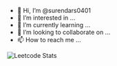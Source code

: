 - 👋 Hi, I’m @surendars0401
- 👀 I’m interested in ...
- 🌱 I’m currently learning ...
- 💞️ I’m looking to collaborate on ...
- 📫 How to reach me ...

![Leetcode Stats](https://leetcard.jacoblin.cool/surendars0401)
<!---
surendars0401/surendars0401 is a ✨ special ✨ repository because its `README.md` (this file) appears on your GitHub profile.
You can click the Preview link to take a look at your changes.
--->
